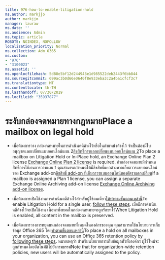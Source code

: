 ```yaml
---
title: 976-how-to-enable-litigation-hold
ms.author: markjjo
author: markjjo
manager: lauraw
ms.date: ''
ms.audience: Admin
ms.topic: article
ROBOTS: NOINDEX, NOFOLLOW
localization_priority: Normal
ms.collection: Adm_O365
ms.custom:
- "976"
- "3100023"
ms.assetid: ''
ms.openlocfilehash: 5d88e5bf12d244943e1d985522deb2443f6bb844
ms.sourcegitcommit: 699ac3b0d66e0640f8e933eba3c2a4ba1cfcf3c7
ms.translationtype: MT
ms.contentlocale: th-TH
ms.lasthandoff: 07/30/2019
ms.locfileid: "35937877"
---
```

# <a name="place-a-mailbox-on-legal-hold"></a><span data-ttu-id="99b73-102">ระงับกล่องจดหมายทางกฎหมาย</span><span class="sxs-lookup"><span data-stu-id="99b73-102">Place a mailbox on legal hold</span></span>

- <span data-ttu-id="99b73-103">เมื่อต้องการวาง กล่องจดหมายในการดำเนินคดีค้างไว้หรือในตำแหน่งค้างไว้ จำเป็นต้องมีใบอนุญาตแลกเปลี่ยนแบบออนไลน์แผน 2[ลิขสิทธิ์การแลกเปลี่ยนแบบออนไลน์แผน 2](https://docs.microsoft.com/office365/servicedescriptions/office-365-platform-service-description/office-365-plan-options)</span><span class="sxs-lookup"><span data-stu-id="99b73-103">To place a mailbox on Litigation Hold or In-Place hold, an Exchange Online Plan 2 license [Exchange Online Plan 2 license](https://docs.microsoft.com/office365/servicedescriptions/office-365-platform-service-description/office-365-plan-options) is required.</span></span> <span data-ttu-id="99b73-104">ถ้ากล่องจดหมายมีกำหนดสิทธิ์การใช้งานการวางแผน 1 คุณสามารถกำหนดให้มีลิขสิทธิ์แยกต่างหากเก็บถาวรแบบออนไลน์ของ Exchange add-on[ลิขสิทธิ์ add-on ที่เก็บถาวรแบบออนไลน์ของอัตราแลกเปลี่ยน](https://docs.microsoft.com/office365/servicedescriptions/exchange-online-archiving-service-description)</span><span class="sxs-lookup"><span data-stu-id="99b73-104">If a mailbox is assigned a Plan 1 license, you can assign a separate Exchange Online Archiving add-on license [Exchange Online Archiving add-on license](https://docs.microsoft.com/office365/servicedescriptions/exchange-online-archiving-service-description).</span></span>

- <span data-ttu-id="99b73-105">เมื่อต้องการเปิดใช้งานการดำเนินคดีค้างไว้สำหรับผู้ใช้คนเดียว[ให้ทำตามขั้นตอนเหล่านี้](https://docs.microsoft.com/office365/SecurityCompliance/place-a-mailbox-on-litigation-hold)</span><span class="sxs-lookup"><span data-stu-id="99b73-105">To enable Litigation Hold for a single user, [follow these steps](https://docs.microsoft.com/office365/SecurityCompliance/place-a-mailbox-on-litigation-hold).</span></span> <span data-ttu-id="99b73-106">เมื่อมีการดำเนินคดีค้างไว้จะเปิดใช้งาน เนื้อหาทั้งหมดในกล่องจดหมายจะถูกรักษาไว้</span><span class="sxs-lookup"><span data-stu-id="99b73-106">When Litigation Hold is enabled, all content in the mailbox is preserved.</span></span>

- <span data-ttu-id="99b73-107">เมื่อต้องการวางการหยุดบนกล่องจดหมายทั้งหมดในองค์กรของคุณ คุณสามารถใช้นโยบายการเก็บข้อมูล Office 365 โดย[ทำตามขั้นตอนเหล่านี้](https://docs.microsoft.com/en-us/office365/securitycompliance/create-a-litigation-hold)</span><span class="sxs-lookup"><span data-stu-id="99b73-107">To place a hold on all mailboxes in your organization, you can use an Office 365 retention policy by  [following these steps](https://docs.microsoft.com/en-us/office365/securitycompliance/create-a-litigation-hold).</span></span> <span data-ttu-id="99b73-108">หมายเหตุว่า สำหรับนโยบายการเก็บข้อมูลทั่วทั้งองค์กร ผู้ใช้ใหม่จะถูกกำหนดโดยอัตโนมัติไปยังกรมธรรม์</span><span class="sxs-lookup"><span data-stu-id="99b73-108">Note that for organization-wide retention policies, new users will be automatically assigned to the policy.</span></span>
